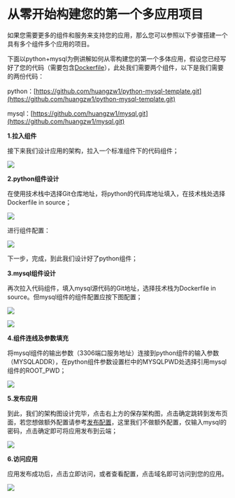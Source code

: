 # 从零开始构建您的第一个多应用项目

如果您需要更多的组件和服务来支持您的应用，那么您可以参照以下步骤搭建一个具有多个组件多个应用的项目。

下面以python+mysql为例讲解如何从零构建您的第一个多体应用，假设您已经写好了您的代码（需要包含[Dockerfile](/chapter1/ji-ben-gai-nian.md "Dockerfile")），此处我们需要两个组件，以下是我们需要的两份代码：

python：[https://github.com/huangzw1/python-mysql-template.git](https://github.com/huangzw1/python-mysql-template.git)

mysql：[https://github.com/huangzw1/mysql.git](https://github.com/huangzw1/mysql.git)

**1.拉入组件**

接下来我们设计应用的架构，拉入一个标准组件下的代码组件；

![](/assets/import47.png)

**2.python组件设计**

在使用技术栈中选择Git仓库地址，将python的代码库地址填入，在技术栈处选择Dockerfile in source；



![](/assets/import48.png)



进行组件配置：



![](/assets/import49.png)

下一步，完成，到此我们设计好了python组件；



**3.mysql组件设计**

再次拉入代码组件，填入mysql源代码的Git地址，选择技术栈为Dockerfile in source。但mysql组件的组件配置应按下图配置；

![](/assets/import86.png)

![](/assets/import50.png)

**4.组件连线及参数填充**

将mysql组件的输出参数（3306端口服务地址）连接到python组件的输入参数（MYSQLADDR），在python组件参数设置栏中的MYSQLPWD处选择引用mysql组件的ROOT\_PWD；

![](/assets/import51.png)

**5.发布应用**

到此，我们的架构图设计完毕，点击右上方的保存架构图，点击确定跳转到发布页面，若您想做额外配置请参考[发布配置](/fa-bu/fa-bu-pei-zhi.md)，这里我们不做额外配置，仅输入mysql的密码，点击确定即可将应用发布到云端；

![](/assets/import52.png)

**6.访问应用**

应用发布成功后，点击立即访问，或者查看配置，点击域名即可访问到您的应用。

![](/assets/import57.png)

